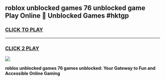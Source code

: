 
## roblox unblocked games 76 unblocked game Play Online 👋 Unblocked Games #hktgp
<h3>
<a href="https://premium.freeplayer.one?title=roblox_unblocked_games_76&ref=21F">CLICK TO PLAY</a></h3>
<hr>

<h3>
<a href="https://premium.freeplayer.one?title=roblox_unblocked_games_76&ref=21F">CLICK 2 PLAY</a>
  
</h3>

<a href="https://premium.freeplayer.one?title=roblox_unblocked_games_76&ref=21F/"><img src="https://clearcache.store/games.png"></a>


**roblox unblocked games 76 games unblocked: Your Gateway to Fun and Accessible Online Gaming**
